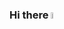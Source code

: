 ### Hi there <a href="https://www.gautamkrishnar.com/"><img src="https://media.giphy.com/media/hvRJCLFzcasrR4ia7z/giphy.gif" width="5%"></a>

<!--
**AdhamAD02/AdhamAD02** is a ✨ _special_ ✨ repository because its `README.md` (this file) appears on your GitHub profile.

Here are some ideas to get you started:

<h1 align="center">Hi 👋, I'm Adham Adel </h1>
<h3 align="center">A Student at Faculty of Computers and AI - Cairo university.</h3>

- 🌱 I’m currently learning **Data Structures, Algorithms**

- 📫 How to reach me **adhamadelmoh@gmail.com**
-->
